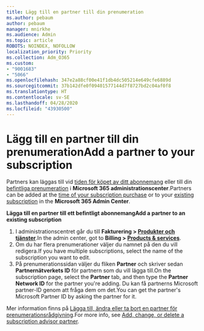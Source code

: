 ```yaml
---
title: Lägg till en partner till din prenumeration
ms.author: pebaum
author: pebaum
manager: mnirkhe
ms.audience: Admin
ms.topic: article
ROBOTS: NOINDEX, NOFOLLOW
localization_priority: Priority
ms.collection: Adm_O365
ms.custom:
- "9001683"
- "5066"
ms.openlocfilehash: 347e2a88cf00e41f1db4dc505214e649cfe6889d
ms.sourcegitcommit: 37b142dfe0f09401577144d7f8727bd2c04af0f8
ms.translationtype: HT
ms.contentlocale: sv-SE
ms.lasthandoff: 04/28/2020
ms.locfileid: "43930500"
---
```

# <a name="add-a-partner-to-your-subscription"></a><span data-ttu-id="05866-102">Lägg till en partner till din prenumeration</span><span class="sxs-lookup"><span data-stu-id="05866-102">Add a partner to your subscription</span></span>

<span data-ttu-id="05866-103">Partners kan läggas till vid [tiden för köpet av ditt abonnemang](https://docs.microsoft.com/microsoft-365/admin/misc/add-partner?view=o365-worldwide#add-a-partner-at-the-time-of-purchase) eller till din [befintliga prenumeration](https://docs.microsoft.com/microsoft-365/admin/misc/add-partner?view=o365-worldwide#add-a-partner-to-an-existing-subscription) i **Microsoft 365 administrationscenter**.</span><span class="sxs-lookup"><span data-stu-id="05866-103">Partners can be added at the [time of your subscription purchase](https://docs.microsoft.com/microsoft-365/admin/misc/add-partner?view=o365-worldwide#add-a-partner-at-the-time-of-purchase) or to your [existing subscription](https://docs.microsoft.com/microsoft-365/admin/misc/add-partner?view=o365-worldwide#add-a-partner-to-an-existing-subscription) in the **Microsoft 365 Admin Center**.</span></span>

<span data-ttu-id="05866-104">**Lägga till en partner till ett befintligt abonnemang**</span><span class="sxs-lookup"><span data-stu-id="05866-104">**Add a partner to an existing subscription**</span></span>

1. <span data-ttu-id="05866-105">I administrationscentret går du till **Fakturering > [Produkter och tjänster](https://go.microsoft.com/fwlink/p/?linkid=842054)**.</span><span class="sxs-lookup"><span data-stu-id="05866-105">In the admin center, got to **Billing > [Products & services](https://go.microsoft.com/fwlink/p/?linkid=842054)**.</span></span> 
2. <span data-ttu-id="05866-106">Om du har flera prenumerationer väljer du namnet på den du vill redigera.</span><span class="sxs-lookup"><span data-stu-id="05866-106">If you have multiple subscriptions, select the name of the subscription you want to edit.</span></span> 
3. <span data-ttu-id="05866-107">På prenumerationssidan väljer du fliken **Partner** och skriver sedan **Partnernätverkets ID** för partnern som du vill lägga till.</span><span class="sxs-lookup"><span data-stu-id="05866-107">On the subscription page, select the **Partner** tab, and then type the **Partner Network ID** for the partner you're adding.</span></span> <span data-ttu-id="05866-108">Du kan få partnerns Microsoft partner-ID genom att fråga dem om det.</span><span class="sxs-lookup"><span data-stu-id="05866-108">You can get the partner's Microsoft Partner ID by asking the partner for it.</span></span> 

<span data-ttu-id="05866-109">Mer information finns på [Lägga till, ändra eller ta bort en partner för prenumerationsrådgivning](https://docs.microsoft.com/microsoft-365/admin/misc/add-partner).</span><span class="sxs-lookup"><span data-stu-id="05866-109">For more info, see [Add, change, or delete a subscription advisor partner](https://docs.microsoft.com/microsoft-365/admin/misc/add-partner).</span></span> 
